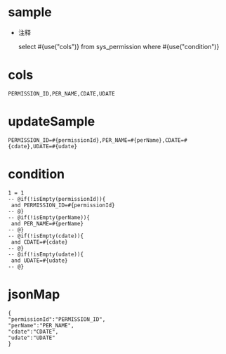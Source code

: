 
sample
===
* 注释

	select #{use("cols")} from sys_permission  where  #{use("condition")}

cols
===
	PERMISSION_ID,PER_NAME,CDATE,UDATE

updateSample
===
	
	PERMISSION_ID=#{permissionId},PER_NAME=#{perName},CDATE=#{cdate},UDATE=#{udate}

condition
===

	1 = 1  
	-- @if(!isEmpty(permissionId)){
	 and PERMISSION_ID=#{permissionId}
	-- @}
	-- @if(!isEmpty(perName)){
	 and PER_NAME=#{perName}
	-- @}
	-- @if(!isEmpty(cdate)){
	 and CDATE=#{cdate}
	-- @}
	-- @if(!isEmpty(udate)){
	 and UDATE=#{udate}
	-- @}
	
jsonMap
===

    {
	"permissionId":"PERMISSION_ID",
	"perName":"PER_NAME",
	"cdate":"CDATE",
	"udate":"UDATE"
	}

